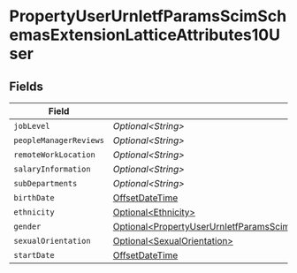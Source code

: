 # PropertyUserUrnIetfParamsScimSchemasExtensionLatticeAttributes10User


## Fields

| Field                                                                                                                                                                                      | Type                                                                                                                                                                                       | Required                                                                                                                                                                                   | Description                                                                                                                                                                                |
| ------------------------------------------------------------------------------------------------------------------------------------------------------------------------------------------ | ------------------------------------------------------------------------------------------------------------------------------------------------------------------------------------------ | ------------------------------------------------------------------------------------------------------------------------------------------------------------------------------------------ | ------------------------------------------------------------------------------------------------------------------------------------------------------------------------------------------ |
| `jobLevel`                                                                                                                                                                                 | *Optional\<String>*                                                                                                                                                                        | :heavy_minus_sign:                                                                                                                                                                         | N/A                                                                                                                                                                                        |
| `peopleManagerReviews`                                                                                                                                                                     | *Optional\<String>*                                                                                                                                                                        | :heavy_minus_sign:                                                                                                                                                                         | N/A                                                                                                                                                                                        |
| `remoteWorkLocation`                                                                                                                                                                       | *Optional\<String>*                                                                                                                                                                        | :heavy_minus_sign:                                                                                                                                                                         | N/A                                                                                                                                                                                        |
| `salaryInformation`                                                                                                                                                                        | *Optional\<String>*                                                                                                                                                                        | :heavy_minus_sign:                                                                                                                                                                         | N/A                                                                                                                                                                                        |
| `subDepartments`                                                                                                                                                                           | *Optional\<String>*                                                                                                                                                                        | :heavy_minus_sign:                                                                                                                                                                         | N/A                                                                                                                                                                                        |
| `birthDate`                                                                                                                                                                                | [OffsetDateTime](https://docs.oracle.com/javase/8/docs/api/java/time/OffsetDateTime.html)                                                                                                  | :heavy_minus_sign:                                                                                                                                                                         | N/A                                                                                                                                                                                        |
| `ethnicity`                                                                                                                                                                                | [Optional\<Ethnicity>](../../models/shared/Ethnicity.md)                                                                                                                                   | :heavy_minus_sign:                                                                                                                                                                         | N/A                                                                                                                                                                                        |
| `gender`                                                                                                                                                                                   | [Optional\<PropertyUserUrnIetfParamsScimSchemasExtensionLatticeAttributes10UserGender>](../../models/shared/PropertyUserUrnIetfParamsScimSchemasExtensionLatticeAttributes10UserGender.md) | :heavy_minus_sign:                                                                                                                                                                         | N/A                                                                                                                                                                                        |
| `sexualOrientation`                                                                                                                                                                        | [Optional\<SexualOrientation>](../../models/shared/SexualOrientation.md)                                                                                                                   | :heavy_minus_sign:                                                                                                                                                                         | N/A                                                                                                                                                                                        |
| `startDate`                                                                                                                                                                                | [OffsetDateTime](https://docs.oracle.com/javase/8/docs/api/java/time/OffsetDateTime.html)                                                                                                  | :heavy_minus_sign:                                                                                                                                                                         | N/A                                                                                                                                                                                        |